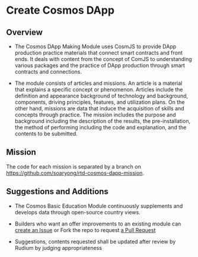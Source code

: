 # Create Cosmos DApp

## Overview

- The Cosmos DApp Making Module uses CosmJS to provide DApp production practice materials that connect smart contracts and front ends. It deals with content from the concept of ComJS to understanding various packages and the practice of DApp production through smart contracts and connections.

- The module consists of articles and missions. An article is a material that explains a specific concept or phenomenon. Articles include the definition and appearance background of technology and background, components, driving principles, features, and utilization plans. On the other hand, missions are data that induce the acquisition of skills and concepts through practice. The mission includes the purpose and background including the description of the results, the pre-installation, the method of performing including the code and explanation, and the contents to be submitted.

## Mission

The code for each mission is separated by a branch on https://github.com/soaryong/rtd-cosmos-dapp-mission.

## Suggestions and Additions

- The Cosmos Basic Education Module continuously supplements and develops data through open-source country views.

- Builders who want an offer improvements to an existing module can [create an Issue](https://github.com/Ludium-Official/road-to-dubai/issues) or Fork the repo to request [a Pull Request](https://github.com/Ludium-Official/road-to-dubai/pulls)

- Suggestions, contents requested shall be updated after review by Rudium by judging appropriateness